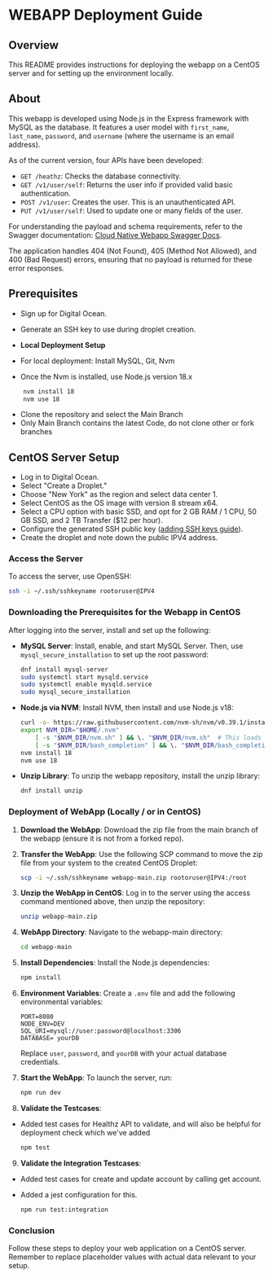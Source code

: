 # WEBAPP Deployment Guide

## Overview

This README provides instructions for deploying the webapp on a CentOS server and for setting up the environment locally.

## About

This webapp is developed using Node.js in the Express framework with MySQL as the database. It features a user model with `first_name`, `last_name`, `password`, and `username` (where the username is an email address).

As of the current version, four APIs have been developed:
- `GET /heathz`: Checks the database connectivity.
- `GET /v1/user/self`: Returns the user info if provided valid basic authentication.
- `POST /v1/user`: Creates the user. This is an unauthenticated API.
- `PUT /v1/user/self`: Used to update one or many fields of the user.

For understanding the payload and schema requirements, refer to the Swagger documentation: [Cloud Native Webapp Swagger Docs](https://app.swaggerhub.com/apis-docs/csye6225-webapp/cloud-native-webapp/2024.spring.02).

The application handles 404 (Not Found), 405 (Method Not Allowed), and 400 (Bad Request) errors, ensuring that no payload is returned for these error responses.

## Prerequisites

- Sign up for Digital Ocean.
- Generate an SSH key to use during droplet creation.

- **Local Deployment Setup**
- For local deployment: Install MySQL, Git, Nvm
- Once the Nvm is installed, use Node.js version 18.x
```bash
    nvm install 18
    nvm use 18
```
- Clone the repository and select the Main Branch
- Only Main Branch contains the latest Code, do not clone other or fork branches

## CentOS Server Setup

- Log in to Digital Ocean.
- Select "Create a Droplet."
- Choose "New York" as the region and select data center 1.
- Select CentOS as the OS image with version 8 stream x64.
- Select a CPU option with basic SSD, and opt for 2 GB RAM / 1 CPU, 50 GB SSD, and 2 TB Transfer ($12 per hour).
- Configure the generated SSH public key ([adding SSH keys guide](https://docs.digitalocean.com/products/droplets/how-to/add-ssh-keys/create-with-openssh/)).
- Create the droplet and note down the public IPV4 address.

### Access the Server

To access the server, use OpenSSH:

```bash
ssh -i ~/.ssh/sshkeyname rootoruser@IPV4
```

### Downloading the Prerequisites for the Webapp in CentOS

After logging into the server, install and set up the following:

- **MySQL Server**: Install, enable, and start MySQL Server. Then, use `mysql_secure_installation` to set up the root password:

    ```bash
    dnf install mysql-server
    sudo systemctl start mysqld.service
    sudo systemctl enable mysqld.service
    sudo mysql_secure_installation
    ```

- **Node.js via NVM**: Install NVM, then install and use Node.js v18:

    ```bash
    curl -o- https://raw.githubusercontent.com/nvm-sh/nvm/v0.39.1/install.sh | bash
    export NVM_DIR="$HOME/.nvm"
        [ -s "$NVM_DIR/nvm.sh" ] && \. "$NVM_DIR/nvm.sh"  # This loads nvm
        [ -s "$NVM_DIR/bash_completion" ] && \. "$NVM_DIR/bash_completion"    
    nvm install 18
    nvm use 18
    ```


- **Unzip Library**: To unzip the webapp repository, install the unzip library:

    ```bash
    dnf install unzip
    ```

### Deployment of WebApp (Locally / or in CentOS)


1. **Download the WebApp**: Download the zip file from the main branch of the webapp (ensure it is not from a forked repo).

2. **Transfer the WebApp**: Use the following SCP command to move the zip file from your system to the created CentOS Droplet:

    ```bash
    scp -i ~/.ssh/sshkeyname webapp-main.zip rootoruser@IPV4:/root
    ```

3. **Unzip the WebApp in CentOS**: Log in to the server using the access command mentioned above, then unzip the repository:

    ```bash
    unzip webapp-main.zip
    ```

4. **WebApp Directory**: Navigate to the webapp-main directory:

    ```bash
    cd webapp-main
    ```

5. **Install Dependencies**: Install the Node.js dependencies:

    ```bash
    npm install
    ```

6. **Environment Variables**: Create a `.env` file and add the following environmental variables:

    ```env
    PORT=8080
    NODE_ENV=DEV
    SQL_URI=mysql://user:password@localhost:3306
    DATABASE= yourDB
    ```

    Replace `user`, `password`, and `yourDB` with your actual database credentials.

7. **Start the WebApp**: To launch the server, run:

    ```bash
    npm run dev
    ```

8. **Validate the Testcases**:
 - Added test cases for Healthz API to validate, and will also be helpful for deployment check which we've added

    ```bash
    npm test
    ```

9. **Validate the Integration Testcases**:
 - Added test cases for create and update account by calling get account.
 - Added a jest configuration for this.

    ```bash
    npm run test:integration
    ```

### Conclusion

Follow these steps to deploy your web application on a CentOS server. Remember to replace placeholder values with actual data relevant to your setup.
